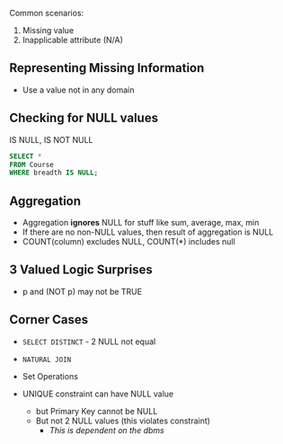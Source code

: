 Common scenarios:
1. Missing value
2. Inapplicable attribute (N/A)
## Representing Missing Information
- Use a value not in any domain
## Checking for NULL values
IS NULL, IS NOT NULL
```sql
SELECT *
FROM Course
WHERE breadth IS NULL;
```
## Aggregation
- Aggregation **ignores** NULL for stuff like sum, average, max, min
- If there are no non-NULL values, then result of aggregation is NULL
- COUNT(column) excludes NULL, COUNT(\*) includes null

## 3 Valued Logic Surprises
- p and (NOT p) may not be TRUE

## Corner Cases
- `SELECT DISTINCT` - 2 NULL not equal
- `NATURAL JOIN`
- Set Operations

- UNIQUE constraint can have NULL value
	- but Primary Key cannot be NULL
	- But not 2 NULL values (this violates constraint)
		- *This is dependent on the dbms*

